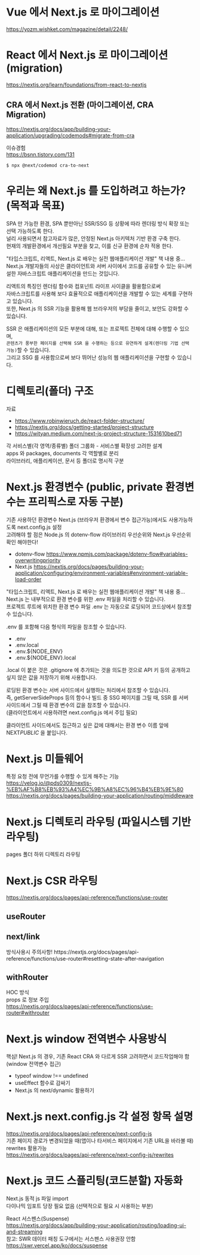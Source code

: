 # Vue 에서 Next.js 로 마이그레이션

https://yozm.wishket.com/magazine/detail/2248/

# React 에서 Next.js 로 마이그레이션 (migration)

https://nextjs.org/learn/foundations/from-react-to-nextjs

## CRA 에서 Next.js 전환 (마이그레이션, CRA Migration)

https://nextjs.org/docs/app/building-your-application/upgrading/codemods#migrate-from-cra

이슈경험  
https://bsnn.tistory.com/131

```
$ npx @next/codemod cra-to-next
```

# 우리는 왜 Next.js 를 도입하려고 하는가? (목적과 목표)

SPA 만 가능한 환경, SPA 뿐만아닌 SSR/SSG 등 상황에 따라 렌더링 방식 확장 또는 선택 가능하도록 한다.  
널리 사용되면서 참고자료가 많은, 안정된 Next.js 아키텍처 기반 환경 구축 한다.  
현재의 개발환경에서 개선필요 부분을 찾고, 이를 신규 환경에 순차 적용 한다.

"타입스크립트, 리액트, Next.js 로 배우는 실전 웹애플리케이션 개발" 책 내용 중...  
Next.js 개발자들의 사상은 클라이언트와 서버 사이에서 코드를 공유할 수 있는 유니버설한 자바스크립트 애플리케이션을 만드는 것입니다.

리액트의 특징인 렌더링 함수와 컴포넌트 라이프 사이클을 활용함으로써  
자바스크립트를 사용해 보다 효율적으로 애플리케이션을 개발할 수 있는 세계를 구현하고 있습니다.  
또한, Next.js 의 SSR 기능을 활용해 웹 브라우저의 부담을 줄이고, 보안도 강화할 수 있습니다.

SSR 은 애플리케이션의 모든 부분에 대해, 또는 프로젝트 전체에 대해 수행할 수 있으며,  
`콘텐츠가 풍부한 페이지를 선택해 SSR 을 수행하는 등으로 유연하게 설계(렌더링 기법 선택 가능)`할 수 있습니다.  
그리고 SSG 를 사용함으로써 보다 뛰어난 성능의 웹 애플리케이션을 구현할 수 있습니다.

# 디렉토리(폴더) 구조

자료

- https://www.robinwieruch.de/react-folder-structure/
- https://nextjs.org/docs/getting-started/project-structure
- https://wityan.medium.com/next-js-project-structure-1531610bed71

각 서비스별(각 영역/종류별) 폴더 그룹화 - 서비스별 확장성 고려한 설계  
apps 와 packages, documents 각 역할별로 분리  
라이브러리, 애플리케이션, 문서 등 폴더로 명시적 구분

# Next.js 환경변수 (public, private 환경변수는 프리픽스로 자동 구분)

기존 사용하던 환경변수 Next.js (브라우저 환경에서 변수 접근가능)에서도 사용가능하도록 next.config.js 설정  
고려해야 할 점은 Node.js 의 dotenv-flow 라이브러리 우선순위와 Next.js 우선순위 확인 해야한다!

- dotenv-flow
  https://www.npmjs.com/package/dotenv-flow#variables-overwritingpriority
- Next.js
  https://nextjs.org/docs/pages/building-your-application/configuring/environment-variables#environment-variable-load-order

"타입스크립트, 리액트, Next.js 로 배우는 실전 웹애플리케이션 개발" 책 내용 중...  
Next.js 는 내부적으로 환경 변수를 위한 .env 파일을 처리할 수 있습니다.  
프로젝트 루트에 위치한 환경 변수 파일 .env 는 자동으로 로딩되어 코드상에서 참조할 수 있습니다.

.env 를 포함해 다음 형식의 파일을 참조할 수 있습니다.

- .env
- .env.local
- .env.${NODE_ENV}
- .env.${NODE_ENV}.local

.local 이 붙은 것은 .gitignore 에 추가되는 것을 의도한 것으로 API 키 등의 공개하고 싶지 않은 값을 저장하기 위해 사용합니다.

로딩된 환경 변수는 서버 사이드에서 실행하는 처리에서 참조할 수 있습니다.  
즉, getServerSideProps 등의 함수나 빌드 중 SSG 페이지를 그릴 때, SSR 를 서버 사이드에서 그릴 때 환경 변수의 값을 참조할 수 있습니다.  
(클라이언트에서 사용하려면 next.config.js 에서 주입 필요)

클라이언트 사이드에서도 접근하고 싶은 값에 대해서는 환경 변수 이름 앞에 NEXT*PUBLIC* 을 붙입니다.

# Next.js 미들웨어

특정 요청 전에 무언가를 수행할 수 있게 해주는 기능  
https://velog.io/@pds0309/nextjs-%EB%AF%B8%EB%93%A4%EC%9B%A8%EC%96%B4%EB%9E%80  
https://nextjs.org/docs/pages/building-your-application/routing/middleware

# Next.js 디렉토리 라우팅 (파일시스템 기반 라우팅)

pages 폴더 하위 디렉토리 라우팅

# Next.js CSR 라우팅

https://nextjs.org/docs/pages/api-reference/functions/use-router

## useRouter

## next/link

<Link /> 방식사용시 주의사항!  
https://nextjs.org/docs/pages/api-reference/functions/use-router#resetting-state-after-navigation

## withRouter

HOC 방식  
props 로 정보 주입  
https://nextjs.org/docs/pages/api-reference/functions/use-router#withrouter

# Next.js window 전역변수 사용방식

핵심! Next.js 의 경우, 기존 React CRA 와 다르게 SSR 고려하면서 코드작업해야 함 (window 전역변수 접근)

- typeof window !== undefined
- useEffect 함수로 감싸기
- Next.js 의 next/dynamic 활용하기

# Next.js next.config.js 각 설정 항목 설명

https://nextjs.org/docs/pages/api-reference/next-config-js  
기존 페이지 경로가 변경되었을 때(앱이나 타서비스 페이지에서 기존 URL을 바라볼 때) rewrites 활용가능  
https://nextjs.org/docs/pages/api-reference/next-config-js/rewrites

# Next.js 코드 스플리팅(코드분할) 자동화

Next.js 동적 js 파일 import  
다이나믹 임포트 당장 필요 없음 (선택적으로 필요 시 사용하는 부분)

React 서스펜스(Suspense)  
https://nextjs.org/docs/app/building-your-application/routing/loading-ui-and-streaming  
참고: SWR 데이터 패칭 도구에서는 서스펜스 사용권장 안함  
https://swr.vercel.app/ko/docs/suspense
